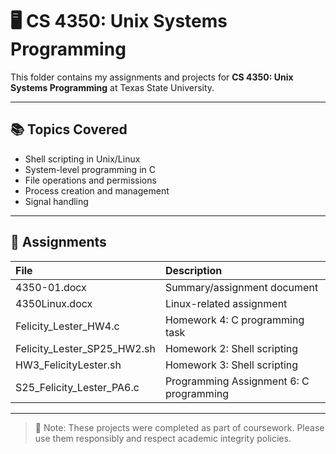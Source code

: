 # 🖥️ CS 4350: Unix Systems Programming

This folder contains my assignments and projects for **CS 4350: Unix Systems Programming** at Texas State University.

---

## 📚 Topics Covered
- Shell scripting in Unix/Linux
- System-level programming in C
- File operations and permissions
- Process creation and management
- Signal handling

---

## 📂 Assignments

| File | Description |
|:-----|:------------|
| 4350-01.docx | Summary/assignment document |
| 4350Linux.docx | Linux-related assignment |
| Felicity_Lester_HW4.c | Homework 4: C programming task |
| Felicity_Lester_SP25_HW2.sh | Homework 2: Shell scripting |
| HW3_FelicityLester.sh | Homework 3: Shell scripting |
| S25_Felicity_Lester_PA6.c | Programming Assignment 6: C programming |

---

> 🚨 Note: These projects were completed as part of coursework. Please use them responsibly and respect academic integrity policies.

